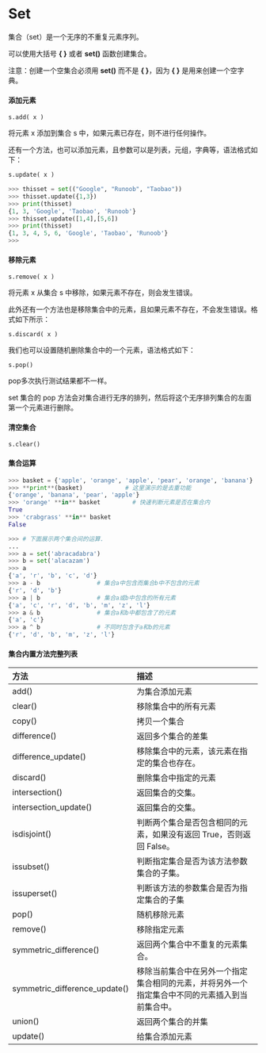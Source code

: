 # Set

集合（set）是一个无序的不重复元素序列。

可以使用大括号 **{ }** 或者 **set()** 函数创建集合。

注意：创建一个空集合必须用 **set()** 而不是 **{ }**，因为 **{ }** 是用来创建一个空字典。

#### 添加元素

```
s.add( x )
```

将元素 x 添加到集合 s 中，如果元素已存在，则不进行任何操作。

还有一个方法，也可以添加元素，且参数可以是列表，元组，字典等，语法格式如下：

```python
s.update( x )
```

```python
>>> thisset = set(("Google", "Runoob", "Taobao"))
>>> thisset.update({1,3})
>>> print(thisset)
{1, 3, 'Google', 'Taobao', 'Runoob'}
>>> thisset.update([1,4],[5,6]) 
>>> print(thisset)
{1, 3, 4, 5, 6, 'Google', 'Taobao', 'Runoob'}
>>> 
```

#### 移除元素

```
s.remove( x )
```

将元素 x 从集合 s 中移除，如果元素不存在，则会发生错误。

此外还有一个方法也是移除集合中的元素，且如果元素不存在，不会发生错误。格式如下所示：

```
s.discard( x )
```

我们也可以设置随机删除集合中的一个元素，语法格式如下：

```
s.pop() 
```

pop多次执行测试结果都不一样。

set 集合的 pop 方法会对集合进行无序的排列，然后将这个无序排列集合的左面第一个元素进行删除。

#### 清空集合

```
s.clear()
```

#### 集合运算

```python
>>> basket = {'apple', 'orange', 'apple', 'pear', 'orange', 'banana'}
>>> **print**(basket)            # 这里演示的是去重功能
{'orange', 'banana', 'pear', 'apple'}
>>> 'orange' **in** basket         # 快速判断元素是否在集合内
True
>>> 'crabgrass' **in** basket
False

>>> # 下面展示两个集合间的运算.
...
>>> a = set('abracadabra')
>>> b = set('alacazam')
>>> a                  
{'a', 'r', 'b', 'c', 'd'}
>>> a - b                # 集合a中包含而集合b中不包含的元素
{'r', 'd', 'b'}
>>> a | b                # 集合a或b中包含的所有元素
{'a', 'c', 'r', 'd', 'b', 'm', 'z', 'l'}
>>> a & b                # 集合a和b中都包含了的元素
{'a', 'c'}
>>> a ^ b                # 不同时包含于a和b的元素
{'r', 'd', 'b', 'm', 'z', 'l'}
```

#### 集合内置方法完整列表

| 方法                          | 描述                                                         |
| :---------------------------- | :----------------------------------------------------------- |
| add()                         | 为集合添加元素                                               |
| clear()                       | 移除集合中的所有元素                                         |
| copy()                        | 拷贝一个集合                                                 |
| difference()                  | 返回多个集合的差集                                           |
| difference_update()           | 移除集合中的元素，该元素在指定的集合也存在。                 |
| discard()                     | 删除集合中指定的元素                                         |
| intersection()                | 返回集合的交集。                                             |
| intersection_update()         | 返回集合的交集。                                             |
| isdisjoint()                  | 判断两个集合是否包含相同的元素，如果没有返回 True，否则返回 False。 |
| issubset()                    | 判断指定集合是否为该方法参数集合的子集。                     |
| issuperset()                  | 判断该方法的参数集合是否为指定集合的子集                     |
| pop()                         | 随机移除元素                                                 |
| remove()                      | 移除指定元素                                                 |
| symmetric_difference()        | 返回两个集合中不重复的元素集合。                             |
| symmetric_difference_update() | 移除当前集合中在另外一个指定集合相同的元素，并将另外一个指定集合中不同的元素插入到当前集合中。 |
| union()                       | 返回两个集合的并集                                           |
| update()                      | 给集合添加元素                                               |

